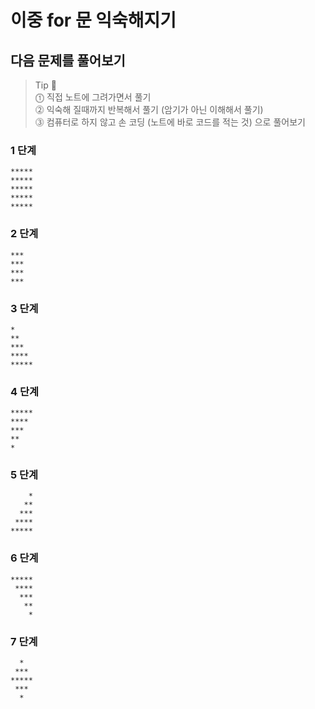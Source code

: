 # 이중 for 문 익숙해지기
## 다음 문제를 풀어보기
> Tip 🐣 <br/>
> ⓵ 직접 노트에 그려가면서 풀기 <br/>
> ⓶ 익숙해 질때까지 반복해서 풀기 (암기가 아닌 이해해서 풀기) <br/>
> ⓷ 컴퓨터로 하지 않고 손 코딩 (노트에 바로 코드를 적는 것) 으로 풀어보기

### 1 단계
```
*****
*****
*****
*****
*****
```

### 2 단계
```
***
***
***
***
```

### 3 단계
```
*
**
***
****
*****
```

### 4 단계
```
*****
****
***
**
*
```

### 5 단계
```
    *
   **
  ***
 ****
*****
```

### 6 단계
```
*****
 ****
  ***
   **
    *
```

### 7 단계
```
  *
 ***
*****
 ***
  *
```
